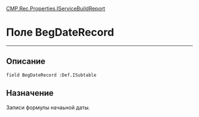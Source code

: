 ﻿---
Link: CMP.Rec.Properties.IServiceBuildReport.@BegDateRecord
---

<!---  Навигация
[Имя проекта](#) :
-->
[CMP.Rec.Properties.IServiceBuildReport](Default)

# Поле BegDateRecord
---

## Описание

    field BegDateRecord :Def.ISubtable

<!--
## Аргументы{#Args}

### Аргумент1

Описание аргумента 1
-->

## Назначение

Записи формулы начаьной даты.

<!--
## Пример

    BegDateRecord...
-->

